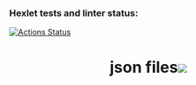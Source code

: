 ### Hexlet tests and linter status:
[![Actions Status](https://github.com/EugeneAnisimov97/python-project-50/actions/workflows/hexlet-check.yml/badge.svg)](https://github.com/EugeneAnisimov97/python-project-50/actions)

<h1 align="center">json files<a href="https://asciinema.org/a/Epy9p4FLCFC79dMQsUykCBseM" target="_blank"><img src="https://asciinema.org/a/Epy9p4FLCFC79dMQsUykCBseM.svg" /></a></h1>